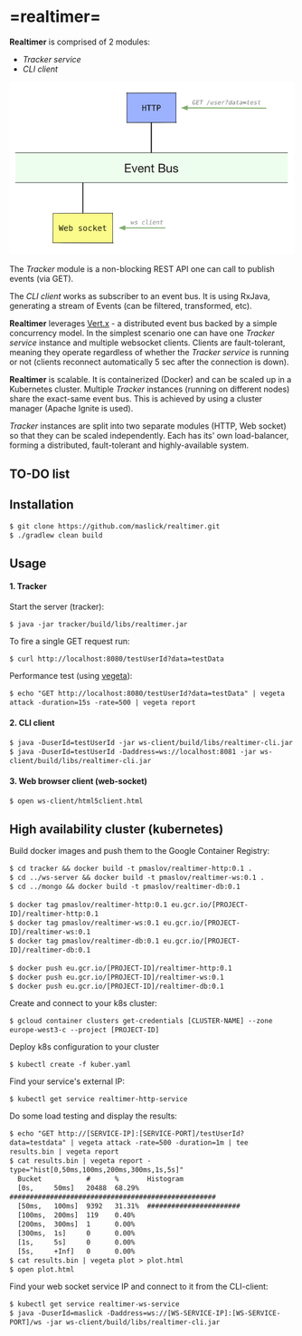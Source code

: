 # =realtimer=

**Realtimer** is comprised of 2 modules:
 * *Tracker service*
 * *CLI client*
 
![Realtimer architecture](realtimer.png)
 
The *Tracker* module is a non-blocking REST API one can call to publish events (via GET).

The *CLI client* works as subscriber to an event bus. It is using RxJava, generating a stream of Events (can be filtered, transformed, etc).

**Realtimer** leverages [Vert.x][1] - a distributed event bus backed by a simple concurrency model.
In the simplest scenario one can have one *Tracker service* instance and multiple websocket clients. Clients are fault-tolerant, meaning they operate regardless of whether the *Tracker service* is running or not (clients reconnect automatically 5 sec after the connection is down).

**Realtimer** is scalable. It is containerized (Docker) and can be scaled up in a Kubernetes cluster. Multiple *Tracker* instances (running on different nodes) share the exact-same event bus. This is achieved by using a cluster manager (Apache Ignite is used).

*Tracker* instances are split into two separate modules (HTTP, Web socket) so that they can be scaled independently. Each has its' own load-balancer, forming a distributed, fault-tolerant and highly-available system.

## TO-DO list

## Installation

```
$ git clone https://github.com/maslick/realtimer.git
$ ./gradlew clean build
```

## Usage
#### 1. Tracker

Start the server (tracker):
```
$ java -jar tracker/build/libs/realtimer.jar
```

To fire a single GET request run:
```
$ curl http://localhost:8080/testUserId?data=testData
```

Performance test (using [vegeta][4]):
```
$ echo "GET http://localhost:8080/testUserId?data=testData" | vegeta attack -duration=15s -rate=500 | vegeta report
```

#### 2. CLI client

```
$ java -DuserId=testUserId -jar ws-client/build/libs/realtimer-cli.jar
$ java -DuserId=testUserId -Daddress=ws://localhost:8081 -jar ws-client/build/libs/realtimer-cli.jar
```

#### 3. Web browser client (web-socket)

```
$ open ws-client/html5client.html
```

## High availability cluster (kubernetes)

Build docker images and push them to the Google Container Registry:
```
$ cd tracker && docker build -t pmaslov/realtimer-http:0.1 .
$ cd ../ws-server && docker build -t pmaslov/realtimer-ws:0.1 .
$ cd ../mongo && docker build -t pmaslov/realtimer-db:0.1

$ docker tag pmaslov/realtimer-http:0.1 eu.gcr.io/[PROJECT-ID]/realtimer-http:0.1
$ docker tag pmaslov/realtimer-ws:0.1 eu.gcr.io/[PROJECT-ID]/realtimer-ws:0.1
$ docker tag pmaslov/realtimer-db:0.1 eu.gcr.io/[PROJECT-ID]/realtimer-db:0.1

$ docker push eu.gcr.io/[PROJECT-ID]/realtimer-http:0.1
$ docker push eu.gcr.io/[PROJECT-ID]/realtimer-ws:0.1
$ docker push eu.gcr.io/[PROJECT-ID]/realtimer-db:0.1
``` 

Create and connect to your k8s cluster:
```
$ gcloud container clusters get-credentials [CLUSTER-NAME] --zone europe-west3-c --project [PROJECT-ID]
```

Deploy k8s configuration to your cluster
```
$ kubectl create -f kuber.yaml
```

Find your service's external IP:
```
$ kubectl get service realtimer-http-service
```

Do some load testing and display the results: 
```
$ echo "GET http://[SERVICE-IP]:[SERVICE-PORT]/testUserId?data=testdata" | vegeta attack -rate=500 -duration=1m | tee results.bin | vegeta report
$ cat results.bin | vegeta report -type="hist[0,50ms,100ms,200ms,300ms,1s,5s]"
  Bucket           #      %       Histogram
  [0s,     50ms]   20488  68.29%  ###################################################
  [50ms,   100ms]  9392   31.31%  #######################
  [100ms,  200ms]  119    0.40%
  [200ms,  300ms]  1      0.00%
  [300ms,  1s]     0      0.00%
  [1s,     5s]     0      0.00%
  [5s,     +Inf]   0      0.00%
$ cat results.bin | vegeta plot > plot.html
$ open plot.html
```

Find your web socket service IP and connect to it from the CLI-client:
```
$ kubectl get service realtimer-ws-service
$ java -DuserId=maslick -Daddress=ws://[WS-SERVICE-IP]:[WS-SERVICE-PORT]/ws -jar ws-client/build/libs/realtimer-cli.jar
```

[1]: https://en.wikipedia.org/wiki/Vert.x
[2]: https://github.com/kubernetes/minikube
[3]: http://gcr.io
[4]: https://github.com/tsenart/vegeta

